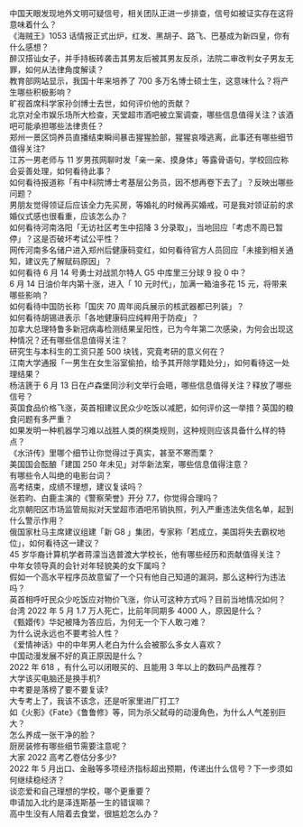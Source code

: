 中国天眼发现地外文明可疑信号，相关团队正进一步排查，信号如被证实存在这将意味着什么？  
《海贼王》1053 话情报正式出炉，红发、黑胡子、路飞、巴基成为新四皇，你有什么感想？  
醉汉搭讪女子，并手持板砖袭击其男友后被其男友反杀，法院二审改判女子男友无罪，如何从法律角度解读？  
教育部网站显示，我国十年来培养了 700 多万名博士硕士生，这意味什么？将产生哪些积极影响？  
旷视首席科学家孙剑博士去世，如何评价他的贡献？  
北京对全市娱乐场所大检查，天堂超市酒吧被立案调查，哪些信息值得关注？该酒吧可能承担哪些法律责任？  
郑州一景区饲养员直播结束瞬间暴击猩猩脸部，猩猩哀嚎逃离，此事还有哪些细节值得关注?  
江苏一男老师与 11 岁男孩网聊时发「亲一亲、摸身体」等露骨语句，学校回应称会妥善处理，如何看待此事？  
如何看待报道称「有中科院博士考基层公务员，因不想再卷下去了」？反映出哪些问题？  
男朋友觉得领证后应该全力先买房，等婚礼的时候再买婚戒，可是我对领证前的求婚仪式感也很看重，应该怎么办？  
如何看待河南洛阳「无访社区考生中招降 3 分录取」，当地回应「考虑不周已暂停」？这是否破坏考试公平性？  
网传河南多名储户进入郑州后健康码变红，如何看待官方人员回应「未接到相关通知，建议先了解赋码原因」？  
如何看待 6 月 14 号勇士对战凯尔特人 G5 中库里三分球 9 投 0 中？  
6 月 14 日油价年内第十涨，进入「 10 元时代」，加满一箱油多花 15 元，将带来哪些影响？  
如何看待中国防长称「国庆 70 周年阅兵展示的核武器都已列装」？  
如何看待胡锡进表示「各地健康码应纯粹用于防疫」？  
加拿大总理特鲁多新冠病毒检测结果呈阳性，已为今年第二次感染，为何会出现这种情况？还有哪些信息值得关注？  
研究生与本科生的工资只差 500 块钱，究竟考研的意义何在？  
江南大学通报「一男生在女生浴室偷拍，给予其开除学籍处分」，如何看待这一处理结果？  
杨洁篪于 6 月 13 日在卢森堡同沙利文举行会晤，哪些信息值得关注？释放了哪些信号？  
英国食品价格飞涨，英首相建议民众少吃饭以减肥，如何评价这一举措？英国的粮食问题有多严重？  
如果发明一种机器学习难以战胜人类的棋类规则，这种规则应该具备什么样的特点？  
《水浒传》里哪个细节让你觉得过于真实，甚至不寒而栗？  
美国国会酝酿「建国 250 年未见」对华新法案，哪些信息值得注意？  
有哪些令人叫绝的电影台词？  
高考结束，成绩不理想，建议复读吗？  
张若昀、白鹿主演的《警察荣誉》开分 7.7，你觉得合理吗？  
北京朝阳区市场监管局拟对天堂超市酒吧吊销执照，列入严重违法失信名单，起到什么警示作用？  
俄国家杜马主席建议组建「新 G8 」集团，专家称「若成立，美国将失去霸权地位」，如何看待这一建议？  
45 岁华裔计算机学者蒋濛当选普渡大学校长，他有哪些经历和贡献值得关注？  
中年女领导真的会针对年轻貌美的女下属吗？  
假如一个高水平程序员故意留了一个只有他自己知道的漏洞，那么这种行为违法吗？  
英首相呼吁民众少吃饭应对物价飞涨，你认可这种方式吗？目前当地情况如何？  
台湾 2022 年 5 月 1.7 万人死亡，比前年同期多 4000 人，原因是什么？  
《甄嬛传》华妃被降为答应后，为何无一个下人敢刁难？  
为什么说永远也不要考验人性？  
《爱情神话》中的中年男人老白为什么会被那么多女人喜欢？  
中国动漫发展不好的真正原因是什么？  
2022 年 618 ，有什么可以闭眼买的、且能用 3 年以上的数码产品推荐？  
大学该买电脑还是换手机?  
中考要是落榜了要不要复读?  
大专考上了，我该不该念，还是听家里进厂打工?  
如《火影》《Fate》《鲁鲁修》等，同为杀父弑母的动漫角色，为什么人气差别巨大？  
怎么养成一张干净的脸？  
厨房装修有哪些细节需要注意呢？  
大家 2022 高考乙卷估分多少?  
2022 年 5 月出口、金融等多项经济指标超出预期，传递出什么信号？下一步须如何继续稳经济？  
谈恋爱和自己理想的学校，哪个更重要？  
申请加入北约是泽连斯基一生的错误嘛？  
高中生没有人陪着去食堂，很尴尬怎么办？  
